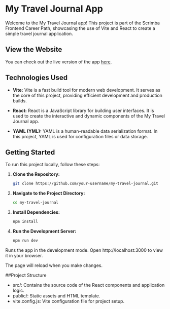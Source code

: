 # My Travel Journal App

Welcome to the My Travel Journal app! This project is part of the Scrimba Frontend Career Path, showcasing the use of Vite and React to create a simple travel journal application.

## View the Website

You can check out the live version of the app [here](https://rawi2115.github.io/My-Travel-Journal/).

## Technologies Used

- **Vite:** Vite is a fast build tool for modern web development. It serves as the core of this project, providing efficient development and production builds.

- **React:** React is a JavaScript library for building user interfaces. It is used to create the interactive and dynamic components of the My Travel Journal app.

- **YAML (YML):** YAML is a human-readable data serialization format. In this project, YAML is used for configuration files or data storage.

## Getting Started

To run this project locally, follow these steps:

1. **Clone the Repository:**
   ```bash
   git clone https://github.com/your-username/my-travel-journal.git
2. **Navigate to the Project Directory:**
   ```bash
   cd my-travel-journal
3. **Install Dependencies:**
   ```bash
   npm install
4. **Run the Development Server:**
   ```bash
   npm run dev
Runs the app in the development mode.
Open http://localhost:3000 to view it in your browser.

The page will reload when you make changes.


##Project Structure
* src/: Contains the source code of the React components and application logic.
* public/: Static assets and HTML template.
* vite.config.js: Vite configuration file for project setup.
